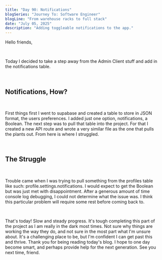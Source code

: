 ```yaml
---
title: "Day 90: Notifications"
blogSeries: "Journey To: Software Engineer"
blogLine: "From warehouse racks to full stack"
date: "July 05, 2025"
description: "Adding toggleable notifications to the app."
---
```


Hello friends,

<br>

Today I decided to take a step away from the Admin Client stuff and add in the notifications table.

<br>

## Notifications, How?

<br>

First things first I went to supabase and created a table to store in JSON format, the users preferences. I added just one option, notifications, a Boolean. The next step was to pull that table into the project. For that I created a new API route and wrote a very similar file as the one that pulls the plants out. From here is where I struggled.

<br>

## The Struggle

<br>

Trouble came when I was trying to pull something from the profiles table like such: profile.settings.notifications. I would expect to get the Boolean but was just met with disappointment. After a generous amount of time console log debugging, I could not determine what the issue was. I think this particular problem will require some rest before coming back to.

<br>

That's today! Slow and steady progress. It's tough completing this part of the project as I am really in the dark most times. Not sure why things are working the way they do, and not sure in the most part what I'm unsure about. It's a challenging place to be, but I'm confident I can get past this and thrive. Thank you for being reading today's blog. I hope to one day become smart, and perhaps provide help for the next generation. See you next time, friend.
